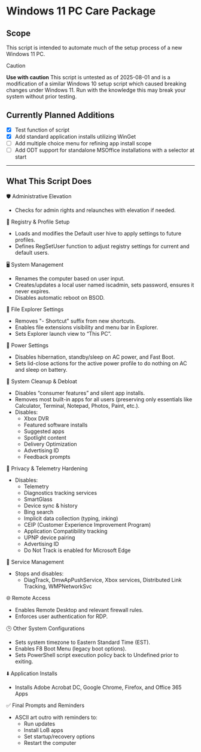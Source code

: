 # Windows 11 PC Care Package

## Scope
This script is intended to automate much of the setup process of a new Windows 11 PC.


> [!Caution]
> **Use with caution**
> This script is untested as of 2025-08-01 and is a modification of a similar Windows 10 setup script which caused breaking changes under Windows 11.
> Run with the knowledge this may break your system without prior testing.


## Currently Planned Additions
- [x] Test function of script
- [x] Add standard application installs utilizing WinGet
- [ ] Add multiple choice menu for refining app install scope
- [ ] Add ODT support for standalone MSOffice installations with a selector at start

---

## What This Script Does
🛡️ Administrative Elevation
- Checks for admin rights and relaunches with elevation if needed.

🧠 Registry & Profile Setup
- Loads and modifies the Default user hive to apply settings to future profiles.
- Defines RegSetUser function to adjust registry settings for current and default users.

🖥️ System Management
- Renames the computer based on user input.
- Creates/updates a local user named iscadmin, sets password, ensures it never expires.
- Disables automatic reboot on BSOD.

📁 File Explorer Settings
- Removes "- Shortcut" suffix from new shortcuts.
- Enables file extensions visibility and menu bar in Explorer.
- Sets Explorer launch view to “This PC”.

🔋 Power Settings
- Disables hibernation, standby/sleep on AC power, and Fast Boot.
- Sets lid-close actions for the active power profile to do nothing on AC and sleep on battery.

🧹 System Cleanup & Debloat
- Disables “consumer features” and silent app installs.
- Removes most built-in apps for all users (preserving only essentials like Calculator, Terminal, Notepad, Photos, Paint, etc.).
- Disables:
	- Xbox DVR
 	- Featured software installs
	- Suggested apps
	- Spotlight content
	- Delivery Optimization
	- Advertising ID
	- Feedback prompts

🔐 Privacy & Telemetry Hardening
- Disables:
	- Telemetry
	- Diagnostics tracking services
	- SmartGlass
	- Device sync & history
	- Bing search
	- Implicit data collection (typing, inking)
	- CEIP (Customer Experience Improvement Program)
	- Application Compatibility tracking
	- UPNP device pairing
	- Advertising ID
	- Do Not Track is enabled for Microsoft Edge

🧰 Service Management
- Stops and disables:
	- DiagTrack, DmwApPushService, Xbox services, Distributed Link Tracking, WMPNetworkSvc

🌐 Remote Access
- Enables Remote Desktop and relevant firewall rules.
- Enforces user authentication for RDP.

🕒 Other System Configurations
- Sets system timezone to Eastern Standard Time (EST).
- Enables F8 Boot Menu (legacy boot options).
- Sets PowerShell script execution policy back to Undefined prior to exiting.

⬇️ Application Installs
- Installs Adobe Acrobat DC, Google Chrome, Firefox, and Office 365 Apps

✅ Final Prompts and Reminders
- ASCII art outro with reminders to:
	- Run updates
	- Install LoB apps
	- Set startup/recovery options
	- Restart the computer
